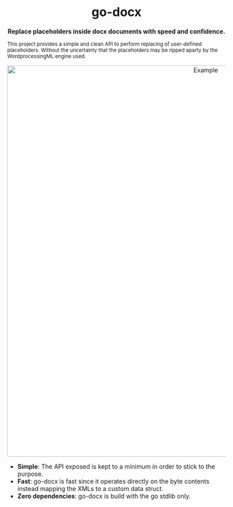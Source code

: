 <h1 align="center">go-docx</h1>
<p align="center">
   <b>Replace placeholders inside docx documents with speed and confidence.</b>
   
   <sub>This project provides a simple and clean API to perform replacing of user-defined placeholders. Without the uncertainty that the placeholders may be ripped  aparty by the WordprocessingML engine used.</sub>
</p>

<p align="center">
  <img src="https://github.com/lukasjarosch/go-docx/blob/refactoring/screenshot.png" alt="Example" width="900" />
</p>


* **Simple**: The API exposed is kept to a minimum in order to stick to the purpose.
* **Fast**: go-docx is fast since it operates directly on the byte contents instead mapping the XMLs to a custom data struct.
* **Zero dependencies**: go-docx is build with the go stdlib only.
